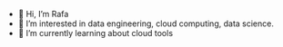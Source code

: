 - 👋 Hi, I’m Rafa
- 👀 I’m interested in data engineering, cloud computing, data science.
- 🌱 I’m currently learning about cloud tools

<!---
jduranopi/jduranopi is a ✨ special ✨ repository because its `README.md` (this file) appears on your GitHub profile.
You can click the Preview link to take a look at your changes.
--->
